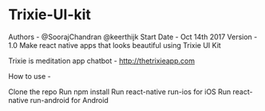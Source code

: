 # Trixie-UI-kit
Authors - @SoorajChandran @keerthijk
Start Date - Oct 14th 2017
Version - 1.0
Make react native apps that looks beautiful using Trixie UI Kit

Trixie is meditation app chatbot - http://thetrixieapp.com 

How to use - 

Clone the repo 
Run npm install
Run react-native run-ios for iOS
Run react-native run-android for Android
